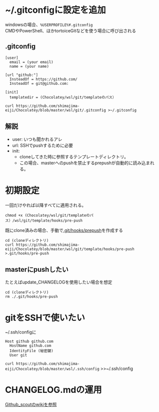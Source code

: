 # ~/.gitconfigに設定を追加
windowsの場合、`%USERPROFILE%¥.gitconfig`
<br>CMDやPowerShell、ほかtortoiceGitなどを使う場合に呼び出される

## .gitconfig
```
[user]
  email = (your email)
  name = (your name)

[url "github:"]
  InsteadOf = https://github.com/
  InsteadOf = git@github.com:

[init]
  templatedir = (Chocolatey/wsl/git/templateのパス）
```

`curl https://github.com/shimajima-eiji/Chocolatey/blob/master/wsl/git/.gitconfig >~/.gitconfig`

## 解説
- user: いつも聞かれるアレ
- url: SSHでpushするために必要
- init:
  - cloneしてきた時に参照するテンプレートディレクトリ。
  - この場合、masterへのpushを禁止するprepushが自動的に読み込まれる。

# 初期設定
一回だけやれば以降すべてに適用される。

```
chmod +x (Chocolatey/wsl/git/templateのパス）/wsl/git/template/hooks/pre-push
```

既にclone済みの場合、手動で[.git/hooks/prepush](https://github.com/shimajima-eiji/Chocolatey/blob/master/wsl/git/template/hooks/pre-push)を作成する

```
cd (cloneディレクトリ)
curl https://github.com/shimajima-eiji/Chocolatey/blob/master/wsl/git/template/hooks/pre-push >.git/hooks/pre-push
```

## masterにpushしたい
たとえばupdate_CHANGELOGを使用したい場合を想定
```
cd (cloneディレクトリ)
rm ./.git/hooks/pre-push
```

# gitをSSHで使いたい
~/.ssh/configに

```
Host github github.com
  HostName github.com
  IdentityFile (秘密鍵)
  User git
```

`curl https://github.com/shimajima-eiji/Chocolatey/blob/master/wsl/.ssh/config` >>~/.ssh/config

# CHANGELOG.mdの運用
[Github_scoutのwikiを参照](https://github.com/shimajima-eiji/Github_scout/wiki/【手引】更新履歴（CHANGELOG.md）)
